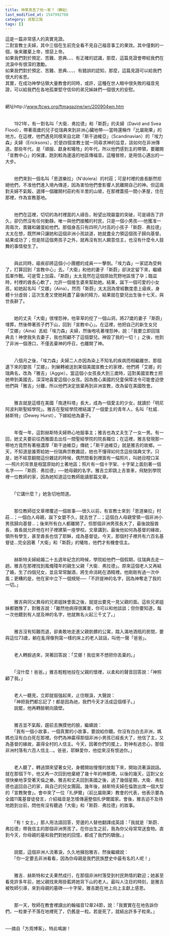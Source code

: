 ```yaml
---
title: 神果真丟了他一家？（轉貼）
last_modified_at: 1547992768
category: 成聖之路
tags: []
---
```


這是一篇非常感人的真實見證。<br>二對宣教士夫婦，其中三個在生前完全看不見自己福音事工的果效。其中僅剩的一個，後來離棄上帝，恨惡上帝。<br>如果我們對於預定、苦難、恩典、、、有正確的認識，那麼，這篇見證會帶給我們在流淚中有很深的激勵。<br>如果我們對於預定、苦難、恩典、、、、有錯誤的認知，那麼，這篇見證可以給我們很大的省思。<br>其實，在成功神學佔領大量教會的同時，或許，這種在世人眼中很失敗的福音見證，可以給我們在各地孤單堅守信仰的弟兄姊妹們一個很大的安慰。<br><!--more--><br><br>網址http://www.ftcws.org/ftmagazine/wn/200904wn.htm<br><br><br>　　1921年，有一對名叫「大衛．弗拉德」和「斯蔚」的夫婦（David and Svea Flood），帶著兩歲的兒子從瑞典來到非洲心臟地帶──當時還稱作「比屬剛果」的地方。在這裡，他們遇見同樣來自北歐「斯干迪維亞」（Scandinavian）的「埃力森」夫婦（Ericksons），於是四個宣教士就一同尋求神的旨意，該如何在非洲傳道。那些年代，是「順服、獻身和犧牲」的年代，所以他們感到主的帶領，要離開「宣教中心」的保護，跑到較為邊遠的地區傳福音。這種冒險，是用信心邁出的一大步。<br><br><br>　　他們來到一個名叫「恩道樂拉」（N'dolera）的村莊；可是村裡的酋長斷然拒絕他們，不准他們進入境內傳道，因為害怕他們會影響人民離開自己的神。但這兩對夫婦不氣餒，選擇一個離開村莊約有半里的山坡，在那裡蓋搭一間小茅屋，住在那裡，作為宣教基地。<br><br><br>　　他們在這裡，切切的為村裡面的人禱告，盼望出現屬靈的突破，可是禱告了許久，卻仍然沒有任何動靜。唯一與他們接觸的村民，只是一個小男孩──他獲准一周兩次，賣雞和雞蛋給他們。那個身高只有四呎八吋高的小孩子「斯蔚．弗拉德」太太在想，既然神只讓她和這個非洲小孩談道，她就盡全力領這個孩子歸向基督。結果成功了；但是除這個男孩子之外，就再沒有別人願意信主，也沒有什麼令人鼓舞的事情發生了。<br><br><br>　　與此同時，瘧疾卻將這個小小團體的成員一一擊倒。「埃力森」一家認為受夠了，打算回到「宣教中心」去。「大衛」和他的妻子「斯蔚」卻決定留下來，繼續孤軍作戰。可是雪上加霜，「斯蔚」太太竟然在這個原始荒野地區懷了孕；臨盆時，村裡的酋長心軟了，允許一個接生婆來幫助她。結果，誕下一個可愛的小女孩，給她起名叫「艾娜」（Aina）。然而「斯蔚」太太因為曾經數度患上瘧疾，身體十分虛弱；這次生產又使她耗盡了最後的精力，結果就在嬰兒出生後十七天，與世長辭了。<br><br><br>　　她的丈夫「大衛」很埋怨神，他草草的挖了一個山洞，將27歲的妻子「斯蔚」埋葬，然後帶著孩子們下山，回到「宣教中心」。在這裡，他把自己的新生女兒「艾娜」（Aina）丟給「埃力森」夫婦，然後咆吼著埋怨神，說：「我要立即回瑞典去！神使我失去妻子，我也照顧不了這個嬰兒。神毀了我的一切！」之後，他到了非洲一個港口，不僅丟棄神的呼召，也離開了神。<br><br><br>　　八個月之後，「埃力森」夫婦二人亦因為染上不知名的疾病而相繼離世。那個遺下來的嬰孩「艾娜」，則展轉被送到某個美國宣教士的家裡，他們將「艾娜」的瑞典名，改為「雅吉」（Aggie）。當這個小女孩長大到三歲時，這對美國宣教士把她帶到美國去，深深地喜愛這個小女孩。因為擔心美國的兒童保障法令可能會迫使他們與「雅吉」分離，所以他們決定放棄再到非洲宣教，改為留在美國牧會。<br><br><br>　　雅吉就是這樣在美國「南達科塔」長大，成為一個愛主的少女，就讀於「明尼阿波利斯聖經學院」。雅吉在聖經學院裡結識了一個愛主的青年人，名叫「杜威．赫斯特」（Dewey Hurst），下嫁給他為妻子。<br><br><br>　　年復一年，這對赫斯特夫婦熱心地服事主；雅吉也為丈夫生了一女一男。有一回，她丈夫要前往西雅圖去出任一間聖經學院的院長職位；在這裡，雅吉發現那一帶地方竟然有著極濃厚「斯干迪維亞」傳統；「斯干迪維亞」就是雅吉的故鄉。一天，不知道是誰寄給她一份瑞典宗教雜誌，她也不懂得如何念這些瑞典文字。只是，她不經意翻閱這份雜誌的時候，偶然間看到裡面有一幅照片，叫她目瞠口呆──照片的背景是相當原始的土著地區；照片有一個十字架、十字架上面刻著一個名字——「斯蔚．弗拉德」──她母親的名字。雅吉立即跳上吉普車，飛馳到學院裡一位教師的家，因為她知道這位教師能讀那篇文章。<br><br><br>　　「它講什麼？」她急切地問道。<br><br><br>　　那位教師從文章裡覆述一個故事──很久以前，有宣教士來到「恩道樂拉」村莊…；一個白人母親，誕下女嬰不久，就去世了…；這個白人母親曾領一個非洲小男孩歸向基督…；後來所有白人都離開了。但那個非洲男孩長大了，最後說服酋長，酋長就允許他在村子裡建築一座學校。文章講到，最後他如何為基督的緣故，領所有學生，甚至酋長也信了耶穌，成為基督徒。今天，那個村子裡共有六百名基督徒…完全因著「大衛」和「斯蔚」的犧牲，他們才有機會信主。<br><br><br>　　赫斯特夫婦結婚二十五週年紀念的時候，學院給他們一個假期，往瑞典去走一趟。雅吉在那裡找到風燭殘年的親生父親「大衛．弗拉德」。原來這個老人又再結了婚，生了四個兒女，並且常常酗酒，將生命消耗在酒精裡。他剛剛有過一次中風；更糟的是，他在家中立下一個規矩──「不許提神的名字，因為神奪走了我的一切。」<br><br><br>　　雅吉與同父異母的兄弟姐妹會面之後，就提出要見一見父親的面。這些兄弟姐妹都猶豫了，對雅吉說：「雖然他病得很厲害，你可以和他談談；但你要知道，每一次他聽到有人提及神的名字，他就無名火起三千丈了。」<br><br><br>　　雅吉沒有知難而退，卻勇敢地走進父親骯髒的公寓，踏入滿地酒瓶的房間，要與這位73歲，躺在亂得像狗窩一樣的床上的老人談話，叫他一聲「爸爸」。<br><br><br>　　老人轉臉過來，哭著回答說：「艾娜！我從來不想把你丟棄的。」 <br><br><br>　　「沒什麼！爸爸。」雅吉輕輕地投在父親的懷裡，以柔和的聲音回答說：「神照顧了我。」<br><br><br>　　老人一聽見，立即就倔強起來，止住眼淚，大聲說：<br>　　「神把我們都忘記了！都是因為祂，我們今天才活成這個樣子。」<br>　　說罷，他再轉臉朝向牆壁。<br><br><br>　　雅吉並不氣餒，趨前去撫摸他的臉，繼續說： <br>　　「我有一個小故事，一個真實的小故事，要說給你聽。你沒有白白去非洲，媽媽也沒有白白死在那裡。你們為神贏得那個非洲小男孩已經長大了，他信了主，又為基督的緣故，贏得全村的人信主。今天，因著你們的擺上，對神有過忠心，那個非洲村落有六百人信主…。爸爸，耶穌愛你，他從來沒有恨過你。」<br><br><br>　　老人聽了，轉過頭來望著女兒，身體開始慢慢的放鬆下來，開始流著淚說話。就在那個下午，他又再一次回到他棄絕了幾十年的神那裡。以後的幾天，這對父女很快樂地享受著天倫之樂。雅吉和丈夫回到美國之後，過了幾個星期，大衛．弗拉德也返回自己的家，與自己的兒女團圓。幾年後，赫斯特夫婦在倫敦出席一個大型的「宣教聚會」。會中來了一位「扎伊爾」（前比屬剛果）教會的代表，他表示要為全國11萬基督徒發言，介紹福音是怎樣傳遍整個扎伊爾國家。會後，雅吉迫不及待地跑到台前，問他有沒有聽過「大衛」和「斯蔚．弗拉德」的故事。<br><br><br>　　「有！女士。」那人用法語回答，旁邊的人替他翻譯成英語：「我就是『斯蔚．弗拉德』帶我信主的那個非洲男孩了。在你出生之前，我為你父母常常送食物。直到今天，你母親的墓和我們對她的回憶，都成了我們的驕傲。」<br><br><br>　　說罷，這個非洲人流著淚，久久地擁抱雅吉，然後繼續說：<br>　　「你一定要去非洲看看，因為你母親是我們民族歷史中最有名的人呢！」 <br><br><br>　　雅吉．赫斯特和丈夫果然成行，在那個非洲村落受到村民熱情的歡迎；她甚至看見許多年前，她父親找來用掛藍將她背下山的老人。最叫人注目的時刻，是雅吉被牧師引導，來到母親的墓碑──十字架，雅吉跪在地上向上主獻上感恩。<br><br><br>　　那一天，牧師在教會裡讀出約翰福音12章24節，說：「我實實在在地告訴你們，一粒麥子不落在地裡死了，仍舊是一粒。若是死了，就結出許多子粒來。」 <br><br><br>──摘自「方周博客」，特此鳴謝！<br><br><br><br>
